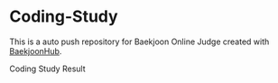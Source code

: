 # Coding-Study
This is a auto push repository for Baekjoon Online Judge created with [BaekjoonHub](https://github.com/BaekjoonHub/BaekjoonHub).

Coding Study Result
